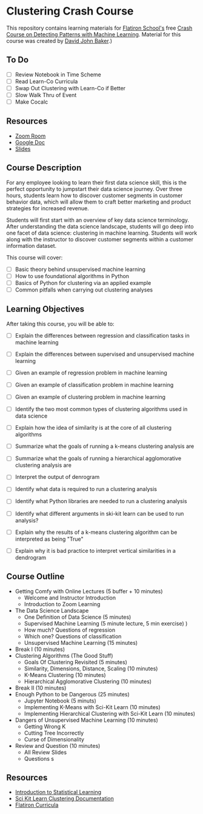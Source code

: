 # Clustering Crash Course  

This repository contains learning materials for [Flatiron School's]() free [Crash Course on Detecting Patterns with Machine Learning](https://www.eventbrite.com/e/free-crash-course-detecting-patterns-with-machine-learning-tickets-105010152192).
Material for this course was created by [David John Baker](www.github.com/davidjohnbaker1).)

## To Do 

* [ ] Review Notebook in Time Scheme
* [ ] Read Learn-Co Curricula 
* [ ] Swap Out Clustering with Learn-Co if Better 
* [ ] Slow Walk Thru of Event
* [ ] Make Cocalc

## Resources 

* [Zoom Room](https://wework.zoom.com/j/98765690844?pwd=YUxKMUpFZEdubUhYcTlTNE0wTWNIdz09) 
* [Google Doc](https://docs.google.com/document/d/1z22l5OJU9P3RD6nEgTSgYZwxv9fp0qnN-EjtuL3d2TQ/edit?usp=sharing) 
* [Slides](https://docs.google.com/presentation/d/1HYunVhAGY-M3omCdB8glOiyOBlEIMdQ_WjTjC2484ag/edit?usp=sharing)

## Course Description 

For any employee looking to learn their first data science skill, this is the perfect opportunity to jumpstart their data science journey. 
Over three hours, students learn how to discover customer segments in customer behavior data, which will allow them to craft better marketing and product strategies for increased revenue.

Students will first start with an overview of key data science terminology. 
After understanding the data science landscape, students will go deep into one facet of data science: clustering in machine learning. 
Students will work along with the instructor to discover customer segments within a customer information dataset.

This course will cover:

* [ ] Basic theory behind unsupervised machine learning
* [ ] How to use foundational algorithms in Python
* [ ] Basics of Python for clustering via an applied example 
* [ ] Common pitfalls when carrying out clustering analyses

## Learning Objectives 

After taking this course, you will be able to: 

* [ ] Explain the differences between regression and classification tasks in machine learning
* [ ] Explain the differences between supervised and unsupervised machine learning
* [ ] Given an example of regression problem in machine learning
* [ ] Given an example of classification problem in machine learning
* [ ] Given an example of clustering problem in machine learning

* [ ] Identify the two most common types of clustering algorithms used in data science
* [ ] Explain how the idea of similarity is at the core of all clustering algorithms 
* [ ] Summarize what the goals of running a k-means clustering analysis are 
* [ ] Summarize what the goals of running a hierarchical agglomorative clustering analysis are 
* [ ] Interpret the output of denrogram  

* [ ] Identify what data is required to run a clustering analysis
* [ ] Identify what Python libraries are needed to run a clustering analysis
* [ ] Identify what different arguments in ski-kit learn can be used to run analysis?

* [ ] Explain why the results of a k-means clustering algorithm can be interpreted as being "True"
* [ ] Explain why it is bad practice to interpret vertical similarities in a dendrogram 

## Course Outline 

- Getting Comfy with Online Lectures (5 buffer + 10 minutes)
    - Welcome and Instructor Introduction
    - Introduction to Zoom Learning
- The Data Science Landscape 
    - One Definition of Data Science (5 minutes) 
    - Supervised Machine Learning (5 minute lecture, 5 min exercise) )  
    - How much? Questions of regression 
    - Which one? Questions of classification
    - Unsupervised Machine Learning (15 minutes)
- Break I (10 minutes)  
- Clustering Algorithms (The Good Stuff)
    - Goals Of Clustering Revisited (5 minutes)
    - Similarity, Dimensions, Distance, Scaling (10 minutes)
    - K-Means Clustering  (10 minutes)
    - Hierarchical Agglomorative Clustering (10 minutes)
- Break II (10 minutes)  
- Enough Python to be Dangerous (25 minutes) 
    - Jupyter Notebook (5 minuts)  
    - Implementing K-Means with Sci-Kit Learn (10 minutes)
    - Implementing Hierarchical Clustering with Sci-Kit Learn (10 minutes)
- Dangers of Unsupervised Machine Learning  (10 minutes) 
    - Getting Wrong K
    - Cutting Tree Incorrectly 
    - Curse of Dimensionality 
- Review and Question (10 minutes)
    - All Review Slides
    - Questions s

## Resources

* [Introduction to Statistical Learning](https://scikit-learn.org/stable/modules/clustering.html)
* [Sci Kit Learn Clustering Documentation](https://scikit-learn.org/stable/modules/clustering.html)
* [Flatiron Curricula]()

